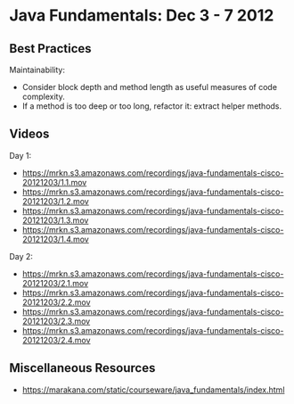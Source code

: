 Java Fundamentals: Dec 3 - 7 2012
=================================

Best Practices
--------------

Maintainability:

  * Consider block depth and method length as useful measures of code complexity.
  * If a method is too deep or too long, refactor it: extract helper methods.

Videos
------

Day 1:

  * https://mrkn.s3.amazonaws.com/recordings/java-fundamentals-cisco-20121203/1.1.mov
  * https://mrkn.s3.amazonaws.com/recordings/java-fundamentals-cisco-20121203/1.2.mov
  * https://mrkn.s3.amazonaws.com/recordings/java-fundamentals-cisco-20121203/1.3.mov
  * https://mrkn.s3.amazonaws.com/recordings/java-fundamentals-cisco-20121203/1.4.mov

Day 2:

  * https://mrkn.s3.amazonaws.com/recordings/java-fundamentals-cisco-20121203/2.1.mov
  * https://mrkn.s3.amazonaws.com/recordings/java-fundamentals-cisco-20121203/2.2.mov
  * https://mrkn.s3.amazonaws.com/recordings/java-fundamentals-cisco-20121203/2.3.mov
  * https://mrkn.s3.amazonaws.com/recordings/java-fundamentals-cisco-20121203/2.4.mov

Miscellaneous Resources
-----------------------

  * https://marakana.com/static/courseware/java_fundamentals/index.html